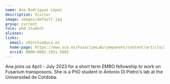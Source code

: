 ```yaml
---
name: Ana Rodríguez López
description: Visitor
image: images/default.jpg
group: current
role: phd student
aliases:
links:
  email: z92roloa@uco.es
  home-page: https://www.uco.es/FusariumLab/component/content/article/23-team/group-members/191-ana-rodriguez-lopez?Itemid=107
  orcid: 0000-0002-1931-5083
---
```


Ana joins us April - July 2023 for a short term EMBO fellowship to work on Fusarium transposons. She is a PhD student in Antonio Di Pietro's lab at the Universidad de Córdoba.